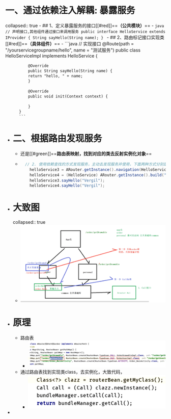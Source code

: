 # 一、通过依赖注入解耦: 暴露服务
collapsed:: true
	- ## 1、定义暴露服务的接口[[#red]]==**（公共模块）**==
		- ```java
		  // 声明接口,其他组件通过接口来调用服务
		  public interface HelloService extends IProvider {
		      String sayHello(String name);
		  }
		  ```
	- ## 2、路由标记接口实现类[[#red]]==**（具体组件）**==
		- ```java
		  // 实现接口
		  @Route(path = "/yourservicegroupname/hello", name = "测试服务")
		  public class HelloServiceImpl implements HelloService {
		  
		      @Override
		      public String sayHello(String name) {
		      return "hello, " + name;
		      }
		  
		      @Override
		      public void init(Context context) {
		  
		      }
		  }
		  ```
- # 二、根据路由发现服务
	- 还是[[#green]]==**路由表映射，找到对应的类去反射实例化对象**==
	- ```JAVA
	    // 2. 使用依赖查找的方式发现服务，主动去发现服务并使用，下面两种方式分别是byName和byType
	      helloService3 = ARouter.getInstance().navigation(HelloService.class);
	      helloService4 = (HelloService) ARouter.getInstance().build("/yourservicegroupname/hello").navigation();
	      helloService3.sayHello("Vergil");
	      helloService4.sayHello("Vergil");
	  ```
- # 大致图
  collapsed:: true
	- ![image.png](../assets/image_1692586012994_0.png)
- # 原理
	- 路由表
		- ![image.png](../assets/image_1692587048307_0.png)
	- 通过路由表找到实现类class，去实例化，大致代码，
		- ![image.png](../assets/image_1692587003234_0.png)
-